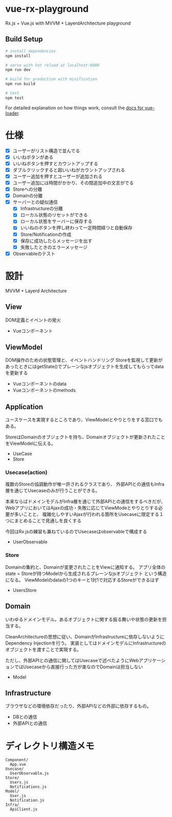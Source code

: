 # vue-rx-playground

Rx.js + Vue.js with MVVM + LayerdArchitecture playground

## Build Setup

``` bash
# install dependencies
npm install

# serve with hot reload at localhost:8080
npm run dev

# build for production with minification
npm run build

# test
npm test
```

For detailed explanation on how things work, consult the [docs for vue-loader](http://vuejs.github.io/vue-loader).

# 仕様
- [x] ユーザーがリスト構造で並んでる
- [x] いいねボタンがある
- [x] いいねボタンを押すとカウントアップする
- [x] ダブルクリックすると超いいねがカウントアップされる
- [x] ユーザー追加を押すとユーザーが追加される
- [x] ユーザー追加には時間がかかり、その間追加中の文言がでる
- [x] Storeへの分離
- [x] Domainの分離
- [x] サーバーとの疑似通信
  - [x] Infrastructureの分離
  - [x] ローカル状態のリセットができる
  - [x] ローカル状態をサーバーに保存する
  - [x] いいねのボタンを押し終わって一定時間経つと自動保存
  - [x] Store/Notificationの作成
  - [x] 保存に成功したらメッセージを出す
  - [x] 失敗したときのエラーメッセージ
- [x] Observableのテスト

# 設計
MVVM + Layerd Architecture

## View
DOM定義とイベントの発火

- Vueコンポーネント

## ViewModel
DOM操作のための状態管理と、イベントハンドリング
Storeを監視して更新があったときにはgetState()でプレーンなjsオブジェクトを生成してもらってdataを更新する

- Vueコンポーネントのdata
- Vueコンポーネントのmethods

## Application
ユースケースを実現するところであり、ViewModelとやりとりをする窓口でもある。

StoreはDomainのオブジェクトを持ち、Domainオブジェクトが更新されたことをViewModelに伝える。

- UseCase
- Store

### Usecase(action)
複数のStoreの協調動作が唯一許されるクラスであり、
外部APIとの通信もInfra層を通じてUsecaseのみが行うことができる。

本来ならばドメインモデルがInfra層を通じて外部APIとの通信をするべきだが、WebアプリにおいてはAjaxの成功・失敗に応じてViewModeとやりとりする必要が多いことと、
複雑化しやすいAjaxが行われる箇所をUsecaseに限定する１つにまとめることで見通しを良くする

今回はRx.jsの練習も兼ねているのでUsecaseはobservableで構成する

- UserObservable

### Store
Domainの集約と、Domainが変更されたことをViewに通知する。
アプリ全体のstate = Storeが持つModelから生成されるプレーンなjsオブジェクト
という構造になる。
ViewModelのdataの1つのキーと1対1で対応するStoreができるはず

- UsersStore

## Domain
いわゆるドメインモデル。あるオブジェクトに関する振る舞いや状態の更新を担当する。

CleanArchitectureの思想に従い、DomainがInfrastructureに依存しないようにDependency Injectionを行う。
実装としてはドメインモデルにInfrastructureのオブジェクトを渡すことで実現する。

ただし、外部APIとの通信に関してはUsecaseで述べたようにWebアプリケーションではUsecaseから直接行った方が楽なのでDomainは担当しない

- Model

## Infrastructure
ブラウザなどの環境依存だったり、外部APIなどの外部に依存するもの。

- DBとの通信
- 外部APIとの通信

# ディレクトリ構造メモ

```
Component/
  App.vue
Usecase/
  UserObservable.js
Store/
  Users.js
  Notifications.js
Model/
  User.js
  Notification.js
Infra/
  ApiClient.js
```
